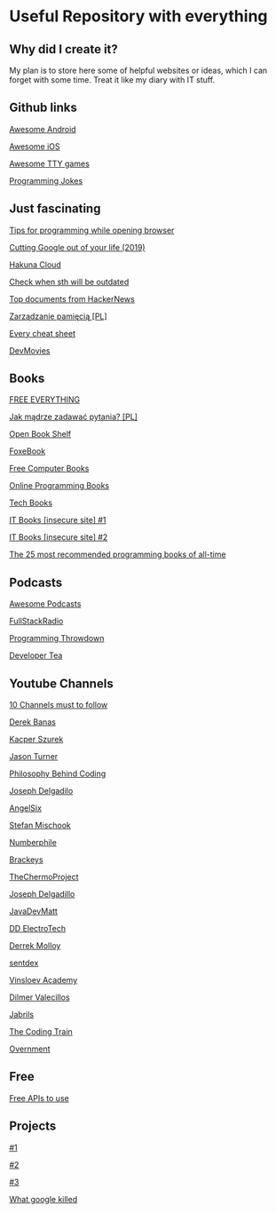 # Useful Repository with everything

## Why did I create it?

My plan is to store here some of helpful websites or ideas, which I can forget with some time. Treat it like my diary with IT stuff.

## Github links

[Awesome Android](https://github.com/JStumpp/awesome-android)

[Awesome iOS](https://github.com/vsouza/awesome-ios)

[Awesome TTY games](https://github.com/ligurio/awesome-ttygames)

[Programming Jokes](https://github.com/wesbos/dad-jokes)

## Just fascinating

[Tips for programming while opening browser](https://30secondsofknowledge.petrovicstefan.rs/)

[Cutting Google out of your life (2019)](https://github.com/tycrek/degoogle)

[Hakuna Cloud](https://hakuna.cloud/)

[Check when sth will be outdated](https://endoflife.date/fedora)

[Top documents from HackerNews](https://www.hackernewspapers.com/)

[Zarządzanie pamięcią [PL]](https://bulldogjob.pl/news/536-jak-zrozumiec-pamiec-programu)

[Every cheat sheet](http://overapi.com/)

[DevMovies](https://github.com/aryaminus/dev-movies)

## Books

[FREE EVERYTHING](https://github.com/EbookFoundation/free-programming-books)

[Jak mądrze zadawać pytania? [PL]](http://rtfm.killfile.pl/)

[Open Book Shelf](https://launchschool.com/books)

[FoxeBook](http://www.foxebook.net/)

[Free Computer Books](http://freecomputerbooks.com/)

[Online Programming Books](https://www.onlineprogrammingbooks.com/)

[Tech Books](http://www.freetechbooks.com/)

[IT Books [insecure site] #1](http://index-of.es/Varios/)

[IT Books [insecure site] #2](http://index-of.es/Varios-2/)

[The 25 most recommended programming books of all-time](https://dev.to/daolf/the-25-most-recommended-programming-books-of-all-time-5fel)

## Podcasts

[Awesome Podcasts](https://github.com/rShetty/awesome-podcasts)

[FullStackRadio](http://www.fullstackradio.com/)

[Programming Throwdown](https://www.programmingthrowdown.com/)

[Developer Tea](https://spec.fm/podcasts/developer-tea)

## Youtube Channels

[10 Channels must to follow](https://dev.to/desoga/10-youtube-channels-to-follow-as-a-junior-web-developer-designer-2fal)

[Derek Banas](https://www.youtube.com/user/derekbanas/featured)

[Kacper Szurek](https://www.youtube.com/channel/UCP16m86ciUUlU8UZvlpw0TQ)

[Jason Turner](https://www.youtube.com/channel/UCxHAlbZQNFU2LgEtiqd2Maw)

[Philosophy Behind Coding](https://www.youtube.com/channel/UCKYJJA7nYEu6HfVwmje3YXQ)

[Joseph Delgadilo](https://www.youtube.com/channel/UCqR4a4lUDbDkAFQnhw4pfXQ)

[AngelSix](https://www.youtube.com/channel/UCJ3AxeCHGPZkMi3kRfCuiHw)

[Stefan Mischook](https://www.youtube.com/channel/UCyUBW72KU30dfAYWLVNZO8Q)

[Numberphile](https://www.youtube.com/channel/UCoxcjq-8xIDTYp3uz647V5A)

[Brackeys](https://www.youtube.com/channel/UCYbK_tjZ2OrIZFBvU6CCMiA)

[TheChermoProject](https://www.youtube.com/channel/UCQ-W1KE9EYfdxhL6S4twUNw)

[Joseph Delgadillo](https://www.youtube.com/channel/UCqR4a4lUDbDkAFQnhw4pfXQ/videos)

[JavaDevMatt](https://www.youtube.com/user/JavaDevMatt/featured)

[DD ElectroTech](https://www.youtube.com/user/Deba9681895487/videos)

[Derrek Molloy](https://www.youtube.com/user/DerekMolloyDCU/videos)

[sentdex](https://www.youtube.com/user/sentdex/videos)

[Vinsloev Academy](https://www.youtube.com/channel/UC-OKxBgjKLBGHbueyIOWptw/videos)

[Dilmer Valecillos](https://www.youtube.com/channel/UCHM37DnT_QGJT5Zyl4EmqcA)

[Jabrils](https://www.youtube.com/channel/UCQALLeQPoZdZC4JNUboVEUg/videos)

[The Coding Train](https://www.youtube.com/channel/UCvjgXvBlbQiydffZU7m1_aw)

[Overnment](https://www.youtube.com/channel/UC_MIaHmSkt9JHNZfQ_gUmrg/featured)

## Free

[Free APIs to use](https://public-apis.xyz/)

## Projects

[#1](https://github.com/karan/Projects)

[#2](http://rosettacode.org/wiki/Category:Programming_Tasks)

[#3](https://medium.freecodecamp.org/want-to-build-something-fun-heres-a-list-of-sample-web-app-ideas-b991bce0ed9a)

[What google killed](https://killedbygoogle.com/)
